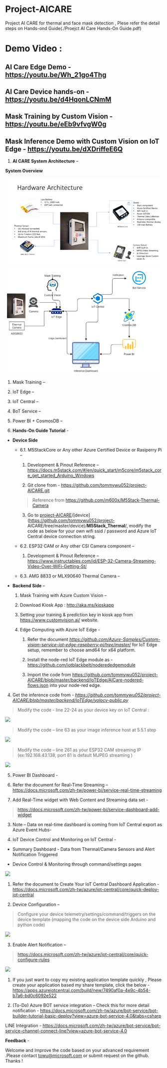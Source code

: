 # Project-AICARE
Project AI CARE for thermal and face mask detection , Plese refer the detail steps on Hands-ond Guide(./Proejct AI Care Hands-On Guide.pdf)
# Demo Video : 
##	AI Care Edge Demo - https://youtu.be/Wh_21go4Thg
##	AI Care Device hands-on -  https://youtu.be/d4HqonLCNmM 
##	Mask Training by Custom Vision -  https://youtu.be/eEb9vfvgW0g 
##	Mask Inference Demo with Custom Vision on IoT Edge - https://youtu.be/dXDriffeE6Q 

1.  **AI CARE System Architecture** –

**System Overview**

![](media/30e0cdaac013b12cf1f05a9ed49d57b9.png)
![](media/sysarchi.png)

1.  Mask Training –
2.  IoT Edge –
3.  IoT Central –
4.  BoT Service –
5.  Power BI + CosmosDB –

6.  **Hands-On Guide Tutorial** -
-   **Device Side**
    - 6.1.  M5StackCore or Any other Azure Certified Device or Rasiperry Pi –
        1.  Development & Pinout Reference –
            <https://docs.m5stack.com/#/en/quick_start/m5core/m5stack_core_get_started_Arduino_Windows>

        2.  Git clone from - <https://github.com/tommywu052/project-AICARE.git> 
        > Reference from https://github.com/m600x/M5Stack-Thermal-Camera 

        3.  Go to
        [project-AICARE](https://github.com/tommywu052/project-AICARE)/[device](https://github.com/tommywu052/project-              AICARE/tree/master/device)/**M5Stack_Thermal**/,
        modify the code as below for your own wifi ssid / password and Azure IoT
        Central device connection string.

    - 6.2.  ESP32 CAM or Any other CSI Camera component –

       1. Development & Pinout Reference –
    <https://www.instructables.com/id/ESP-32-Camera-Streaming-Video-Over-WiFi-Getting-St/>
    - 6.3.  AMG 8833 or MLX90640 Thermal Camera –

-   **Backend Side** –

    1.  Mask Training with Azure Custom Vision –

    2.  Download Kiosk App : <http://aka.ms/kioskapp>

    3.  Setting your training & prediction key in kiosk app from
    <https://www.customvision.ai/> website.

    4.  Edge Computing with Azure IoT Edge -

        1.  Refer the document
        *https://github.com/Azure-Samples/Custom-vision-service-iot-edge-raspberry-pi/tree/master/*
        for IoT Edge setup, remember to choose amd64 for x64 platform.

        2.  Install the node-red IoT Edge module as -
        <https://github.com/iotblackbelt/noderededgemodule>

        3.  Import the code from
        <https://github.com/tommywu052/project-AICARE/blob/master/backend/IoTEdge/AICare-nodered-flows.json>
        into your node-red edge.


4.  Get the inference code from -
    *https://github.com/tommywu052/project-AICARE/blob/master/backend/IoTEdge/yolocv-public.py*

>   Modify the code - line 22-24 as your device key on IoT Central :

![](media/ad2556b1a63c3553ff7c73321cb45067.png)

>   Modify the code – line 63 as your image inference host at 5.5.1 step

![](media/b4ce3810536f13b7d137747eed33f0ca.png)

>   Modify the code – line 261 as your ESP32 CAM streaming IP
>   (ex:192.168.43.138, port 81 is default MJPEG streaming )

![](media/c2695ccddda3c4a0600d13f7d8d7ae45.png)

5.  Power BI Dashboard -

1.  Refer the document for Real-Time Streaming –
    <https://docs.microsoft.com/zh-tw/power-bi/service-real-time-streaming>

2.  Add Real-Time widget with Web Content and Streaming data set -

>   <https://docs.microsoft.com/zh-tw/power-bi/service-dashboard-add-widget>

3.  Note – Data on real-time dashboard is coming from IoT Central export as
    Azure Event Hubs-

1.  IoT Device Control and Monitoring on IoT Central -

-   Summary Dashboard - Data from Thermal/Camera Sensors and Alert Notification
    Triggered

-   Device Control & Monitoring through command/settings pages

![](media/89896a718103755521f07b53e6436a4c.png)

1.  Refer the document to Create Your IoT Central Dashboard Application -
    <https://docs.microsoft.com/zh-tw/azure/iot-central/core/quick-deploy-iot-central>

2.  Device Configuration –

>   Configure your device telemetry/settings/command/triggers on the device
>   template (mapping the code on the device side Arduino and python code)

![](media/ad5c3f47a09f8e3d275369482097e17e.png)

3.  Enable Alert Notification –

>   <https://docs.microsoft.com/zh-tw/azure/iot-central/core/quick-configure-rules>

![](media/73cec919fca87d3a7afa674ca0c75c04.png)

1.  If you just want to copy my existing application template quickly , Please
    create your application based my share template, click the below -
    <https://apps.azureiotcentral.com/build/new/7490af0a-4e9c-4b54-b7a6-bd0c6092e522>

2.  (To-Do) Azure BOT service integration –
Check this for more detail notification -
<https://docs.microsoft.com/zh-tw/azure/bot-service/bot-builder-tutorial-basic-deploy?view=azure-bot-service-4.0&tabs=csharp>

LINE Integration -
<https://docs.microsoft.com/zh-tw/azure/bot-service/bot-service-channel-connect-line?view=azure-bot-service-4.0>



 **Feedback** -

Welcome and Improve the code based on your advanced requirement .Please contact
<towu@microsoft.com> or submit request on the github. Thanks !
